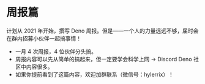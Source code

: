 # 周报篇

计划从 2021 年开始，撰写 Deno 周报。但是——一个人的力量远远不够，届时会在群内招募小伙伴一起搞事情！

* 一月 4 次周报，4 位伙伴分头搞。
* 周报内容可以先从简单的搞起来，但一定要学会科学上网 -> Discord Deno 社区中内容很多。
* 如果你提前看到了这篇内容，欢迎加群联系（微信号：hylerrix）！
